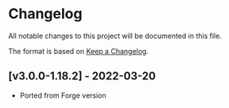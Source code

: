 # Changelog
All notable changes to this project will be documented in this file.

The format is based on [Keep a Changelog].

## [v3.0.0-1.18.2] - 2022-03-20
- Ported from Forge version

[Keep a Changelog]: https://keepachangelog.com/en/1.0.0/

